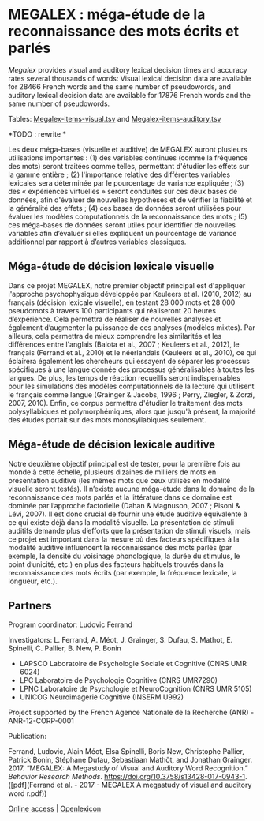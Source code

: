 # MEGALEX : méga-étude de la reconnaissance des mots écrits et parlés #

_Megalex_ provides visual and auditory lexical decision times and accuracy rates several thousands of words: Visual lexical decision data are available for 28466 French words and the same number of pseudowords, and auditory lexical decision data are available for 17876 French words and the same number of pseudowords.

Tables: [Megalex-items-visual.tsv](http://www.lexique.org/databases/Megalex/Megalex-items-visual.tsv) and [Megalex-items-auditory.tsv](http://www.lexique.org/databases/Megalex/Megalex-items-auditory.tsv)


*TODO : rewrite *

Les deux méga-bases (visuelle et auditive) de MEGALEX auront plusieurs utilisations importantes : (1) des variables continues (comme la fréquence des mots) seront traitées comme telles, permettant d'étudier les effets sur la gamme entière ; (2) l'importance relative des différentes variables lexicales sera déterminée par le pourcentage de variance expliquée  ; (3) des « expériences virtuelles » seront conduites sur ces deux bases de données, afin d'évaluer de nouvelles hypothèses et de vérifier la fiabilité et la généralité des effets ; (4) ces bases de données seront utilisées pour évaluer les modèles computationnels de la reconnaissance des mots ; (5) ces méga-bases de données seront utiles pour identifier de nouvelles variables afin d’évaluer si elles expliquent un pourcentage de variance additionnel par rapport à d’autres variables classiques.

## Méga-étude de décision lexicale visuelle ##

Dans ce projet MEGALEX, notre premier objectif principal est d'appliquer l'approche psychophysique développée par Keuleers et al. (2010, 2012) au français (décision lexicale visuelle), en testant 28 000 mots et 28 000 pseudomots à travers 100 participants qui réaliseront 20 heures d’expérience. Cela permettra de réaliser de nouvelles analyses et également d’augmenter la puissance de ces analyses (modèles mixtes). Par ailleurs, cela permettra de mieux comprendre les similarités et les différences entre l'anglais (Balota et al., 2007 ; Keuleers et al., 2012), le français (Ferrand et al., 2010) et le néerlandais (Keuleers et al., 2010), ce qui éclairera également les chercheurs qui essayent de séparer les processus spécifiques à une langue donnée des processus généralisables à toutes les langues. De plus, les temps de réaction recueillis seront indispensables pour les simulations des modèles computationnels de la lecture qui utilisent le français comme langue (Grainger & Jacobs, 1996 ; Perry, Ziegler, & Zorzi, 2007, 2010). Enfin, ce corpus permettra d'étudier le traitement des mots polysyllabiques et polymorphémiques, alors que jusqu'à présent, la majorité des études portait sur des mots monosyllabiques seulement.

## Méga-étude de décision lexicale auditive ##

Notre deuxième objectif principal est de tester, pour la première fois au monde à cette échelle, plusieurs dizaines de milliers de mots en présentation auditive (les mêmes mots que ceux utilisés en modalité visuelle seront testés). Il n’existe aucune méga-étude dans le domaine de la reconnaissance des mots parlés et la littérature dans ce domaine est dominée par l’approche factorielle (Dahan & Magnuson, 2007 ; Pisoni & Lévi, 2007). Il est donc crucial de fournir une étude auditive équivalente à ce qui existe déjà dans la modalité visuelle. La présentation de stimuli auditifs demande plus d’efforts que la présentation de stimuli visuels, mais ce projet est important dans la mesure où des facteurs spécifiques à la modalité auditive influencent la reconnaissance des mots parlés (par exemple, la densité du voisinage phonologique, la durée du stimulus, le point d’unicité, etc.) en plus des facteurs habituels trouvés dans la reconnaissance des mots écrits (par exemple, la fréquence lexicale, la longueur, etc.).






## Partners ##

Program coordinator: Ludovic Ferrand

Investigators: L. Ferrand, A. Méot, J. Grainger, S. Dufau, S. Mathot, E. Spinelli, C. Pallier, B. New, P. Bonin


- LAPSCO Laboratoire de Psychologie Sociale et Cognitive (CNRS UMR 6024)
- LPC Laboratoire de Psychologie Cognitive (CNRS UMR7290)
- LPNC Laboratoire de Psychologie et NeuroCognition (CNRS UMR 5105)
- UNICOG Neuroimagerie Cognitive (INSERM U992)

Project supported by the French Agence Nationale de la Recherche (ANR) - ANR-12-CORP-0001

Publication:

Ferrand, Ludovic, Alain Méot, Elsa Spinelli, Boris New, Christophe Pallier, Patrick Bonin, Stéphane Dufau, Sebastiaan Mathôt, and Jonathan Grainger. 2017. “MEGALEX: A Megastudy of Visual and Auditory Word Recognition.” _Behavior Research Methods_. https://doi.org/10.3758/s13428-017-0943-1. ([pdf](Ferrand et al. - 2017 - MEGALEX A megastudy of visual and auditory word r.pdf))




[Online access](http://www.lexique.org/shiny/openlexicon) | [Openlexicon](http://chrplr.github.io/openlexicon)
